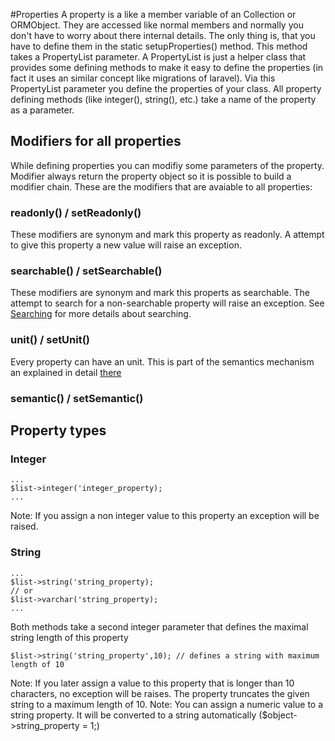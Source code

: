 #Properties
A property is a like a member variable of an Collection or ORMObject. They are accessed like normal members and normally you don't have to worry about there internal details. The only thing is, that you have to define them in the static setupProperties() method. This method takes a PropertyList parameter. A PropertyList is just a helper class that provides some defining methods to make it easy to define the properties (in fact it uses an similar concept like migrations of laravel). Via this PropertyList parameter you define the properties of your class. All property defining methods (like integer(), string(), etc.) take a name of the property as a parameter.

## Modifiers for all properties
While defining properties you can modifiy some parameters of the property. Modifier always return the property object so it is possible to build a modifier chain. These are the modifiers that are avaiable to all properties:

### readonly() / setReadonly()
These modifiers are synonym and mark this property as readonly. A attempt to give this property a new value will raise an exception.

### searchable() / setSearchable()
These modifiers are synonym and mark this properts as searchable. The attempt to search for a non-searchable property will raise an exception. See [Searching](doc/searching.md) for more details about searching.

### unit() / setUnit()
Every property can have an unit. This is part of the semantics mechanism an explained in detail [there](doc/semantic.md)

### semantic() / setSemantic()

## Property types
### Integer
```
...
$list->integer('integer_property);
...
```
Note: If you assign a non integer value to this property an exception will be raised. 

### String
```
...
$list->string('string_property);
// or
$list->varchar('string_property);
...
```
Both methods take a second integer parameter that defines the maximal string length of this property
```
$list->string('string_property',10); // defines a string with maximum length of 10
```
Note: If you later assign a value to this property that is longer than 10 characters, no exception will be raises. The property truncates the given string to a maximum length of 10.
Note: You can assign a numeric value to a string property. It will be converted to a string automatically ($object->string_property = 1;)

